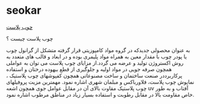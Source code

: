 # seokar

<a href="https://www.denizwood.com/">چوب پلاست</a>

چوب پلاست چیست ؟

به عنوان محصولی جدیدکه در گروه مواد کامپوزیتی قرار گرفته متشکل از گرانول چوب یا پودر چوب با مقدار معین به همراه مواد پلیمری بوده و در ابعاد و قالب های متعدد به روش اکستروژن تولید و عرضه می گردد.از مزایای چوب پلاست می توان به عواملی همچون صرفه جویی در مواد اولیه و جلوگیری از قطع ببهوده درختان و استفاده پرکاربرددر صنعت ساختمان و ساخت مصنوعاتی همچون کفپوشهای چوب پلاستیک ، نماپوش چوب پلاست، فلاورباکس و مبلمان شهری اشاره نمود. مهمترین مزیت پروفیلهای چوب پلاستیک مقاوت بالای آن در مقابل عوامل جوی همچون اشعه uv آفتاب و به طور خاص مقاومت بالا در مقابل رطوبت و استفاده بسیار زیاد در مناطق مرطوب اشاره نمود.

